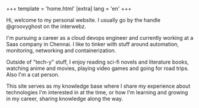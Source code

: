 +++
template = 'home.html'
[extra]
lang = 'en'
+++

Hi, welcome to my personal website. I usually go by the handle @groovyghost on the interwebz.

I'm pursuing a career as a cloud devops engineer and currently working at a Saas company in Chennai. I like to tinker with stuff around automation, monitoring, networking and containerization.

Outside of "tech-y" stuff, I enjoy reading sci-fi novels and literature books, watching anime and movies, playing video games and going for road trips. Also I'm a cat person.

This site serves as my knowledge base where I share my experience about technologies I'm interested in at the time, or how I'm learning and growing in my career, sharing knowledge along the way.

